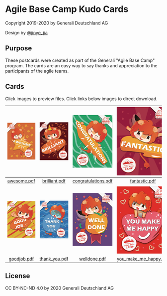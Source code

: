 # Agile Base Camp Kudo Cards

Copyright 2019-2020 by Generali Deutschland AG

Design by [@jinye_jia](https://www.instagram.com/jinye_jia)

## Purpose  
These postcards were created as part of the Generali "Agile Base Camp" program. The cards are an easy way to say thanks and appreciation to the participants of the agile teams.  

## Cards  

Click images to preview files. Click links below images to direct download.  

| [![awesome](docs/images/awesome-front.png)](docs/awesome.pdf) | [![brilliant](docs/images/brilliant-front.png)](docs/brilliant.pdf) | [![congratulations](docs/images/congratulations-front.png)](docs/congratulations.pdf) | [![fantastic](docs/images/fantastic-front.png)](docs/fantastic.pdf) |
|:-------------------------:|:-------------------------:|:-------------------------:|:-------------------------:|
| [awesome.pdf](https://github.com/generaliinformatik/abc_kudo_cards/raw/master/docs/awesome.pdf) | [brilliant.pdf](https://github.com/generaliinformatik/abc_kudo_cards/raw/master/docs/brilliant.pdf) | [congratulations.pdf](https://github.com/generaliinformatik/abc_kudo_cards/raw/master/docs/congratulations.pdf) | [fantastic.pdf](https://github.com/generaliinformatik/abc_kudo_cards/raw/master/docs/fasntastic.pdf) |
| [![goodjob](docs/images/goodjob-front.png)](docs/goodjob.pdf) | [![thank_you](docs/images/thank_you-front.png)](docs/thank_you.pdf) | [![welldone](docs/images/welldone-front.png)](docs/welldone.pdf) | [![you_make_me_happy](docs/images/you_make_me_happy-front.png)](docs/you_make_me_happy.pdf) |
| [goodjob.pdf](https://github.com/generaliinformatik/abc_kudo_cards/raw/master/docs/goodjob.pdf) | [thank_you.pdf](https://github.com/generaliinformatik/abc_kudo_cards/raw/master/docs/thank_you.pdf) | [welldone.pdf](https://github.com/generaliinformatik/abc_kudo_cards/raw/master/docs/welldone.pdf) | [you_make_me_happy.pdf](https://github.com/generaliinformatik/abc_kudo_cards/raw/master/docs/you_make_me_happy.pdf) |

## License  

CC BY-NC-ND 4.0 by 2020 Generali Deutschland AG
